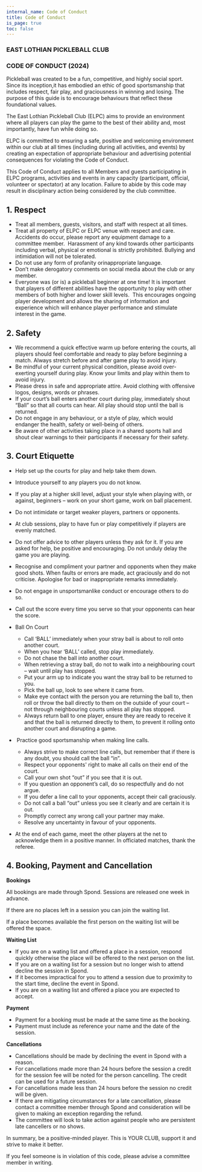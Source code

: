 ```yaml
---
internal_name: Code of Conduct
title: Code of Conduct
is_page: true
toc: false
---
```

### EAST LOTHIAN PICKLEBALL CLUB

### CODE OF CONDUCT (2024)

Pickleball was created to be a fun, competitive, and highly social sport. Since its inception,it has embodied an ethic of good sportsmanship that includes respect, fair play, and graciousness in winning and losing. The purpose of this guide is to encourage behaviours that reflect these foundational values. 

The East Lothian Pickleball Club (ELPC) aims to provide an environment where all players can play the game to the best of their ability and, most importantly, have fun while doing so. 

ELPC is committed to ensuring a safe, positive and welcoming environment within our club at all times (including during all activities, and events) by creating an expectation of appropriate behaviour and advertising potential consequences for violating the Code of Conduct.

This Code of Conduct applies to all Members and guests participating in ELPC programs, activities and events in any capacity (participant, official, volunteer or spectator) at any location. Failure to abide by this code may result in
disciplinary action being considered by the club committee.

## 1. Respect

* Treat all members, guests, visitors, and staff with respect at all times. 
* Treat all property of ELPC or ELPC venue with respect and care. Accidents do occur, please report any equipment damage to a committee member. 
  Harassment of any kind towards other participants including verbal, physical or emotional is strictly prohibited.
  Bullying and intimidation will not be tolerated.
* Do not use any form of profanity orinappropriate language.
* Don’t make derogatory comments on social media about the club or any member.
* Everyone was (or is) a pickleball beginner at one time! It is important that players of different abilities have the opportunity to play with other members of both higher and lower skill levels.  This encourages ongoing player development and allows the sharing of information and experience which will enhance player performance and stimulate interest in the game.

## 2. Safety

* We recommend a quick effective warm up before entering the courts, all players should feel comfortable and ready to play before beginning a match. Always stretch before and after game play to avoid injury. 
* Be mindful of your current physical condition, please avoid over-exerting yourself during play. Know your limits and play within them to avoid injury. 
* Please dress in safe and appropriate attire. Avoid clothing with offensive logos, designs, words or phrases. 
* If your court’s ball enters another court during play, immediately shout “Ball” so that all courts can hear.  All play should stop until the ball is returned. 
* Do not engage in any behaviour, or a style of play, which would endanger the health, safety or well-being of others.
* Be aware of other activities taking place in a shared sports hall and shout clear warnings to their participants if necessary for their safety.

## 3. Court Etiquette

* Help set up the courts for play and help take them down.
* Introduce yourself to any players you do not know.
* If you play at a higher skill level, adjust your style when playing with, or against, beginners – work on your short game, work on ball placement. 
* Do not intimidate or target weaker players, partners or opponents. 
* At club sessions, play to have fun or play competitively if players are evenly matched.
* Do not offer advice to other players unless they ask for it. If you are asked for help, be positive and encouraging. Do not unduly delay the game you are playing. 
* Recognise and compliment your partner and opponents when they make good shots.  When faults or errors are made, act graciously and do not criticise.  Apologise for bad or inappropriate remarks immediately.
* Do not engage in unsportsmanlike conduct or encourage others to do so.
* Call out the score every time you serve so that your opponents can hear the score. 
* Ball On Court

  * Call ‘BALL’ immediately when your stray ball is about to roll onto another court.  
  * When you hear ‘BALL’ called, stop play immediately.  
  * Do not chase the ball into another court.  
  * When retrieving a stray ball, do not to walk into a neighbouring court – wait until play has stopped.
  * Put your arm up to indicate you want the stray ball to be returned to you.
  * Pick the ball up, look to see where it came from.
  * Make eye contact with the person you are returning the ball to, then roll or throw the ball directly to them on the outside of your court – not through neighbouring courts unless all play has stopped.    
  * Always return ball to one player, ensure they are ready to receive it and that the ball is returned directly to them, to prevent it rolling onto another court and disrupting a game. 
*  Practice good sportsmanship when making line calls.

  * Always strive to make correct line calls, but remember that if there is any doubt, you should call the ball “in”.
  * Respect your opponents' right to make all calls on their end of the court.
  * Call your own shot “out” if you see that it is out.
  * If you question an opponent’s call, do so respectfully and do not argue.
  * If you defer a line call to your opponents, accept their call graciously.
  * Do not call a ball “out” unless you see it clearly and are certain it is out.
  * Promptly correct any wrong call your partner may make.
  * Resolve any uncertainty in favour of your opponents.
* At the end of each game, meet the other players at the net to acknowledge them in a positive manner. In officiated matches, thank the referee.

## 4. Booking, Payment and Cancellation

**Bookings**

All bookings are made through Spond. Sessions are released one week in advance.

If there are no places left in a session you can join the waiting list.  

If a place becomes available the first person on the waiting list will be offered the space.  

**Waiting List**

* If you are on a wating list and offered a place in a session, respond quickly otherwise the place will be offered to the next person on the list.
* If you are on a waiting list for a session but no longer wish to attend decline the session in Spond.
* If it becomes impractical for you to attend a session due to proximity to the start time, decline the event in Spond.
* If you are on a waiting list and offered a place you are expected to accept.

**Payment**

* Payment for a booking must be made at the same time as the booking.
* Payment must include as reference your name and the date of the session.

**Cancellations**

* Cancellations should be made by declining the event in Spond with a reason.
* For cancellations made more than 24 hours before the session a credit for the session fee will be noted for the person cancelling.  The credit can be used for a future session.
* For cancellations made less than 24 hours before the session no credit will be given.
* If there are mitigating circumstances for a late cancellation, please contact a committee member through Spond and consideration will be given to making an exception regarding the refund.
* The committee will look to take action against people who are persistent late cancellers or no shows.

In summary, be a positive-minded player.  This is YOUR CLUB, support it and strive to make it better.

If you feel someone is in violation of this code, please advise a committee member in writing.
